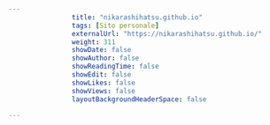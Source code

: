---
                title: "nikarashihatsu.github.io"
                tags: [Sito personale]
                externalUrl: "https://nikarashihatsu.github.io/"
                weight: 311
                showDate: false
                showAuthor: false
                showReadingTime: false
                showEdit: false
                showLikes: false
                showViews: false
                layoutBackgroundHeaderSpace: false
                ---


